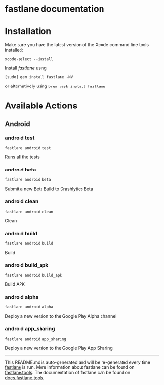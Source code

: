 fastlane documentation
================
# Installation

Make sure you have the latest version of the Xcode command line tools installed:

```
xcode-select --install
```

Install _fastlane_ using
```
[sudo] gem install fastlane -NV
```
or alternatively using `brew cask install fastlane`

# Available Actions
## Android
### android test
```
fastlane android test
```
Runs all the tests
### android beta
```
fastlane android beta
```
Submit a new Beta Build to Crashlytics Beta
### android clean
```
fastlane android clean
```
Clean
### android build
```
fastlane android build
```
Build
### android build_apk
```
fastlane android build_apk
```
Build APK
### android alpha
```
fastlane android alpha
```
Deploy a new version to the Google Play Alpha channel
### android app_sharing
```
fastlane android app_sharing
```
Deploy a new version to the Google Play App Sharing

----

This README.md is auto-generated and will be re-generated every time [fastlane](https://fastlane.tools) is run.
More information about fastlane can be found on [fastlane.tools](https://fastlane.tools).
The documentation of fastlane can be found on [docs.fastlane.tools](https://docs.fastlane.tools).
